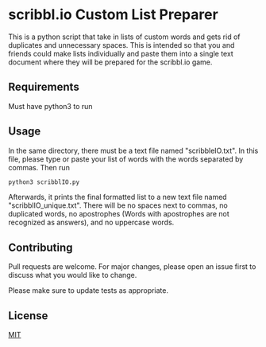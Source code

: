 # scribbl.io Custom List Preparer

This is a python script that take in lists of custom words and gets rid of duplicates and unnecessary spaces. This is intended so that you and friends could make lists individually and paste them into a single text document where they will be prepared for the scribbl.io game.

## Requirements

Must have python3 to run

## Usage

In the same directory, there must be a text file named "scribbleIO.txt". In this file, please type or paste your list of words with the words separated by commas. Then run 


```bash
python3 scribblIO.py
```

Afterwards, it prints the final formatted list to a new text file named "scribblIO_unique.txt". There will be no spaces next to commas, no duplicated words, no apostrophes (Words with apostrophes are not recognized as answers), and no uppercase words.

## Contributing
Pull requests are welcome. For major changes, please open an issue first to discuss what you would like to change.

Please make sure to update tests as appropriate.

## License
[MIT](https://choosealicense.com/licenses/mit/)
